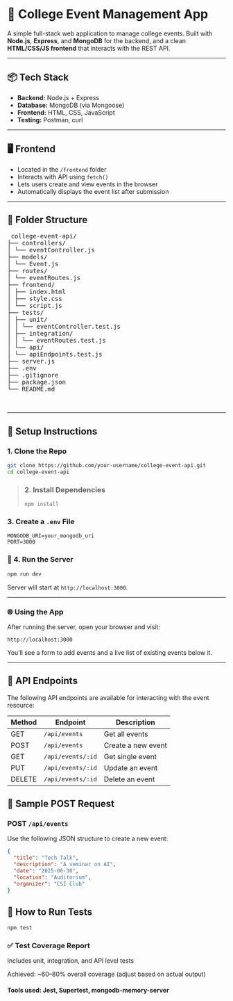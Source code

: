 # 📘 College Event Management App

A simple full-stack web application to manage college events. Built with **Node.js**, **Express**, and **MongoDB** for the backend, and a clean **HTML/CSS/JS frontend** that interacts with the REST API.

---

## 📦 Tech Stack

- **Backend:** Node.js + Express  
- **Database:** MongoDB (via Mongoose)  
- **Frontend:** HTML, CSS, JavaScript  
- **Testing:** Postman, curl

---

## 🖥️ Frontend

- Located in the `/frontend` folder  
- Interacts with API using `fetch()`  
- Lets users create and view events in the browser  
- Automatically displays the event list after submission

---


## 📁 Folder Structure

<pre> college-event-api/
├── controllers/
│ └── eventController.js
├── models/
│ └── Event.js
├── routes/
│ └── eventRoutes.js
├── frontend/
│ ├── index.html
│ ├── style.css
│ └── script.js
├── tests/
│ ├── unit/
│ │ └── eventController.test.js
│ ├── integration/
│ │ └── eventRoutes.test.js
│ └── api/
│ └── apiEndpoints.test.js
├── server.js
├── .env
├── .gitignore
├── package.json
└── README.md

 </pre>

---

## 🚀 Setup Instructions

### 1. Clone the Repo

```bash
git clone https://github.com/your-username/college-event-api.git
cd college-event-api
```
> ### 2. Install Dependencies  
> ```
> npm install

### 3. Create a `.env` File

```env
MONGODB_URI=your_mongodb_uri
PORT=3000
```
### 🚀 4. Run the Server


```bash
npm run dev
```
Server will start at `http://localhost:3000`.

---


### 🌐 Using the App

After running the server, open your browser and visit:
```
http://localhost:3000
```
You’ll see a form to add events and a live list of existing events below it.

---


## 🔌 API Endpoints

The following API endpoints are available for interacting with the event resource:

| Method | Endpoint           | Description         |
|--------|--------------------|---------------------|
| GET    | `/api/events`      | Get all events      |
| POST   | `/api/events`      | Create a new event  |
| GET    | `/api/events/:id`  | Get single event    |
| PUT    | `/api/events/:id`  | Update an event     |
| DELETE | `/api/events/:id`  | Delete an event     |


## 📨 Sample POST Request

### POST `/api/events`

Use the following JSON structure to create a new event:

```json
{
  "title": "Tech Talk",
  "description": "A seminar on AI",
  "date": "2025-06-30",
  "location": "Auditorium",
  "organizer": "CSI Club"
}
```
## 🧪 How to Run Tests

```bash
npm test
```
### ✅ Test Coverage Report
Includes unit, integration, and API level tests

Achieved: ~60–80% overall coverage (adjust based on actual output)

#### Tools used: Jest, Supertest, mongodb-memory-server

